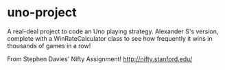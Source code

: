 # uno-project
A real-deal project to code an Uno playing strategy. Alexander S's version, complete with a WinRateCalculator class to see how frequently it wins in thousands of games in a row!

From Stephen Davies' Nifty Assignment!
http://nifty.stanford.edu/
